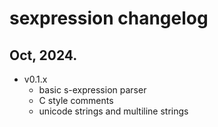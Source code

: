 # sexpression changelog

## Oct, 2024.

- v0.1.x
    - basic s-expression parser
    - C style comments
    - unicode strings and multiline strings
